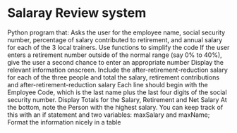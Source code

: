 # Salaray Review system
 Python program that:       Asks the user for the employee name, social security number, percentage of salary contributed to retirement, and annual salary for each of the 3 local trainers. Use functions to simplify the code      If the user enters a retirement number outside of the normal range (say 0% to 40%), give the user a second chance to enter an appropriate number      Display the relevant information onscreen. Include the after-retirement-reduction salary for each of the three people and total the salary, retirement contributions and after-retirement-reduction salary      Each line should begin with the Employee Code, which is the last name plus the last four digits of the social security number.      Display Totals for the Salary, Retirement and Net Salary      At the bottom, note the Person with the highest salary. You can keep track of this with an if statement and two variables: maxSalary and maxName;      Format the information nicely in a table
